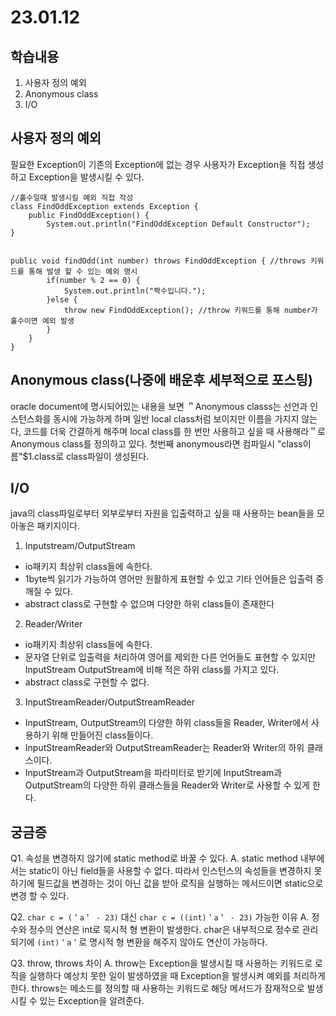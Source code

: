 # 23.01.12

## 학습내용
1. 사용자 정의 예외
2. Anonymous class
3. I/O


## 사용자 정의 예외
필요한 Exception이 기존의 Exception에 없는 경우 사용자가 Exception을 직접 생성하고 Exception을 발생시킬 수 있다.
```
//홀수일때 발생시킬 예외 직접 작성
class FindOddException extends Exception {
	public FindOddException() {
		System.out.println("FindOddException Default Constructor");
}


public void findOdd(int number) throws FindOddException { //throws 키워드를 통해 발생 할 수 있는 예외 명시
		if(number % 2 == 0) {
			System.out.println("짝수입니다.");
		}else {
			throw new FindOddException(); //throw 키워드를 통해 number가 홀수이면 예외 발생
		}
	}
}
```

## Anonymous class(나중에 배운후 세부적으로 포스팅)
oracle document에 명시되어있는 내용을 보면 ＂Anonymous classs는 선언과 인스턴스화를 동시에 가능하게 하며 일반 local class처럼 보이지만 이름을 가지지 않는다, 코드를 더욱 간결하게 해주며 
local class를 한 번만 사용하고 싶을 때 사용해라＂로 Anonymous class를 정의하고 있다.
첫번째 anonymous라면 컴파일시 "class이름"$1.class로 class파일이 생성된다.



## I/O
java의 class파일로부터 외부로부터 자원을 입출력하고 싶을 때 사용하는 bean들을 모아놓은 패키지이다.
1. Inputstream/OutputStream
- io패키지 최상위 class들에 속한다. 
- 1byte씩 읽기가 가능하여 영어만 원활하게 표현할 수 있고 기타 언어들은 입출력 중 깨질 수 있다.
- abstract class로 구현할 수 없으며 다양한 하위 class들이 존재한다

2. Reader/Writer
- io패키지 최상위 class들에 속한다. 
- 문자열 단위로 입출력을 처리하여 영어를 제외한 다른 언어들도 표현할 수 있지만 InputStream OutputStream에 비해 적은 하위 class를 가지고 있다.
- abstract class로 구현할 수 없다.

3. InputStreamReader/OutputStreamReader
- InputStream, OutputStream의 다양한 하위 class들을 Reader, Writer에서 사용하기 위해 만들어진 class들이다.
- InputStreamReader와 OutputStreamReader는  Reader와 Writer의 하위 클래스이다. 
- InputStream과 OutputStream을 파라미터로 받기에 InputStream과 OutputStream의 다양한 하위 클래스들을 Reader와 Writer로 사용할 수 있게 한다.


## 궁금증
Q1. 속성을 변경하지 않기에 static method로 바꿀 수 있다.
A. static method 내부에서는 static이 아닌 field들을 사용할 수 없다. 따라서 인스턴스의 속성들을 변경하지 못하기에 필드값을 변경하는 것이 아닌 값을 받아 로직을 실행하는 메서드이면 static으로 
변경 할 수 있다.

Q2. ```char c = (＇a＇ - 23)``` 대신 ```char c = ((int)＇a＇ - 23)``` 가능한 이유 
A. 정수와 정수의 연산은 int로 묵시적 형 변환이 발생한다. char은 내부적으로 정수로 관리되기에 ``` (int)＇a＇ ```로 명시적 형 변환을 해주지 않아도 연산이 가능하다.

Q3. throw, throws 차이
A. throw는 Exception을 발생시킬 때 사용하는 키워드로 로직을 실행하다 예상치 못한 일이 발생하였을 때 Exception을 발생시켜 예외를 처리하게 한다.
throws는 메소드를 정의할 때 사용하는 키워드로 해당 메서드가 잠재적으로 발생시킬 수 있는 Exception을 알려준다.
